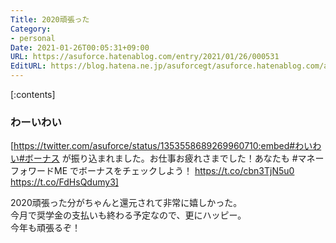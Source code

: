 ```yaml
---
Title: 2020頑張った
Category:
- personal
Date: 2021-01-26T00:05:31+09:00
URL: https://asuforce.hatenablog.com/entry/2021/01/26/000531
EditURL: https://blog.hatena.ne.jp/asuforcegt/asuforce.hatenablog.com/atom/entry/26006613683032418
---
```


[:contents]

### わーいわい

[https://twitter.com/asuforce/status/1353558689269960710:embed#わいわい#ボーナス が振り込まれました。お仕事お疲れさまでした！あなたも #マネーフォワードME でボーナスをチェックしよう！ https://t.co/cbn3TjN5u0 https://t.co/FdHsQdumy3]

2020頑張った分がちゃんと還元されて非常に嬉しかった。  
今月で奨学金の支払いも終わる予定なので、更にハッピー。  
今年も頑張るぞ！


